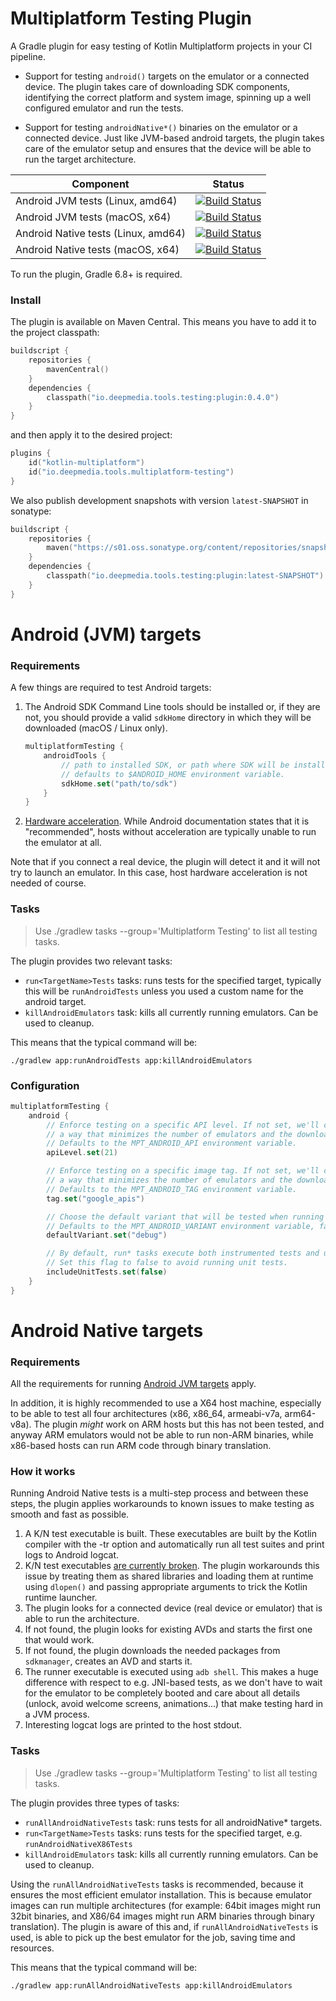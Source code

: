 # Multiplatform Testing Plugin

A Gradle plugin for easy testing of Kotlin Multiplatform projects in your CI pipeline.

- Support for testing `android()` targets on the emulator or a connected device.
  The plugin takes care of downloading SDK components, identifying the correct platform
  and system image, spinning up a well configured emulator and run the tests.

- Support for testing `androidNative*()` binaries on the emulator or a connected device.
  Just like JVM-based android targets, the plugin takes care of the emulator setup
  and ensures that the device will be able to run the target architecture.

|Component|Status|
|--------|-------|
|Android JVM tests (Linux, amd64)|[![Build Status](https://api.cirrus-ci.com/github/deepmedia/multiplatform-testing.svg?task=AndroidJvm%20Tests%20%28linux%29&script=test)](https://cirrus-ci.com/github/deepmedia/multiplatform-testing)|
|Android JVM tests (macOS, x64)|[![Build Status](https://github.com/deepmedia/multiplatform-testing/actions/workflows/test_androidjvm.yml/badge.svg)](https://github.com/deepmedia/multiplatform-testing/actions)|
|Android Native tests (Linux, amd64)|[![Build Status](https://api.cirrus-ci.com/github/deepmedia/multiplatform-testing.svg?task=AndroidNative%20Tests%20%28linux%29&script=test)](https://cirrus-ci.com/github/deepmedia/multiplatform-testing)|
|Android Native tests (macOS, x64)|[![Build Status](https://github.com/deepmedia/multiplatform-testing/actions/workflows/test_androidnative.yml/badge.svg)](https://github.com/deepmedia/multiplatform-testing/actions)|

To run the plugin, Gradle 6.8+ is required.

### Install

The plugin is available on Maven Central. This means you have to add it to the project classpath:

```kotlin
buildscript {
    repositories {
        mavenCentral()
    }
    dependencies {
        classpath("io.deepmedia.tools.testing:plugin:0.4.0")
    }
}
```

and then apply it to the desired project:

```kotlin
plugins {
    id("kotlin-multiplatform")
    id("io.deepmedia.tools.multiplatform-testing")
}
```

We also publish development snapshots with version `latest-SNAPSHOT` in sonatype:

```kotlin
buildscript {
    repositories {
        maven("https://s01.oss.sonatype.org/content/repositories/snapshots/")
    }
    dependencies {
        classpath("io.deepmedia.tools.testing:plugin:latest-SNAPSHOT")
    }
}
```

# Android (JVM) targets

### Requirements

A few things are required to test Android targets:

1. The Android SDK Command Line tools should be installed or, if they are not, you should provide
   a valid `sdkHome` directory in which they will be downloaded (macOS / Linux only).

   ```kotlin
   multiplatformTesting {
       androidTools {
           // path to installed SDK, or path where SDK will be installed
           // defaults to $ANDROID_HOME environment variable.
           sdkHome.set("path/to/sdk")
       }
   }
   ```

2. [Hardware acceleration](https://developer.android.com/studio/run/emulator-acceleration). While
   Android documentation states that it is "recommended", hosts without acceleration are typically
   unable to run the emulator at all. 
   
Note that if you connect a real device, the plugin will detect it and it will not try to launch an emulator.
In this case, host hardware acceleration is not needed of course.

### Tasks

> Use ./gradlew tasks --group='Multiplatform Testing' to list all testing tasks.

The plugin provides two relevant tasks:

- `run<TargetName>Tests` tasks: runs tests for the specified target, typically this will be
  `runAndroidTests` unless you used a custom name for the android target.
- `killAndroidEmulators` task: kills all currently running emulators. Can be used to cleanup.

This means that the typical command will be:

```
./gradlew app:runAndroidTests app:killAndroidEmulators
```

### Configuration

```kotlin
multiplatformTesting {
    android {
        // Enforce testing on a specific API level. If not set, we'll choose the API level in
        // a way that minimizes the number of emulators and the download of new system images.
        // Defaults to the MPT_ANDROID_API environment variable.
        apiLevel.set(21)

        // Enforce testing on a specific image tag. If not set, we'll choose the image tag in
        // a way that minimizes the number of emulators and the download of new system images.
        // Defaults to the MPT_ANDROID_TAG environment variable.
        tag.set("google_apis")

        // Choose the default variant that will be tested when running 'runAndroidTests'.
        // Defaults to the MPT_ANDROID_VARIANT environment variable, falls back to "debug".
        defaultVariant.set("debug")

        // By default, run* tasks execute both instrumented tests and unit tests.
        // Set this flag to false to avoid running unit tests.
        includeUnitTests.set(false)
    }
}
```

# Android Native targets

### Requirements

All the requirements for running [Android JVM targets](#android-jvm-targets) apply. 

In addition, it is highly recommended to use a X64 host machine, especially to be able to test all four architectures 
(x86, x86_64, armeabi-v7a, arm64-v8a). The plugin *might* work on ARM hosts but this has not been tested,
and anyway ARM emulators would not be able to run non-ARM binaries, while x86-based hosts can run ARM code
through binary translation.

### How it works

Running Android Native tests is a multi-step process and between these steps, the plugin applies
workarounds to known issues to make testing as smooth and fast as possible.

1. A K/N test executable is built. These executables are built by the Kotlin compiler with the -tr
   option and automatically run all test suites and print logs to Android logcat.
2. K/N test executables [are currently broken](https://youtrack.jetbrains.com/issue/KT-49144).
   The plugin workarounds this issue by treating them as shared libraries and loading them at
   runtime using `dlopen()` and passing appropriate arguments to trick the Kotlin runtime launcher.
3. The plugin looks for a connected device (real device or emulator) that is able to run the architecture.
4. If not found, the plugin looks for existing AVDs and starts the first one that would work.
5. If not found, the plugin downloads the needed packages from `sdkmanager`, creates an AVD and starts it.
6. The runner executable is executed using `adb shell`. This makes a huge difference with respect
   to e.g. JNI-based tests, as we don't have to wait for the emulator to be completely booted and care
   about all details (unlock, avoid welcome screens, animations...) that make testing hard in a JVM process.
7. Interesting logcat logs are printed to the host stdout.

### Tasks

> Use ./gradlew tasks --group='Multiplatform Testing' to list all testing tasks.

The plugin provides three types of tasks:

- `runAllAndroidNativeTests` task: runs tests for all androidNative* targets.
- `run<TargetName>Tests` tasks: runs tests for the specified target, e.g. `runAndroidNativeX86Tests`
- `killAndroidEmulators` task: kills all currently running emulators. Can be used to cleanup.

Using the `runAllAndroidNativeTests` tasks is recommended, because it ensures the most efficient
emulator installation. This is because emulator images can run multiple architectures
(for example: 64bit images might run 32bit binaries, and X86/64 images might run ARM binaries through binary
translation). The plugin is aware of this and, if `runAllAndroidNativeTests` is used, is able to pick up the best
emulator for the job, saving time and resources.

This means that the typical command will be:

```
./gradlew app:runAllAndroidNativeTests app:killAndroidEmulators
```
